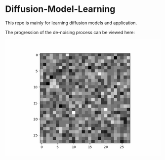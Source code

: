 # Diffusion-Model-Learning
This repo is mainly for learning diffusion models and application. 

The progression of the de-noising process can be viewed here:

[![denoising gif](results/diffusion.gif)]()
